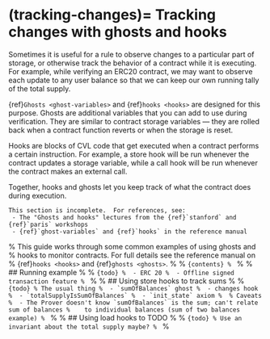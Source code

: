 (tracking-changes)=
Tracking changes with ghosts and hooks
======================================

Sometimes it is useful for a rule to observe changes to a particular part of
storage, or otherwise track the behavior of a contract while it is executing.
For example, while verifying an ERC20 contract, we may want to observe each
update to any user balance so that we can keep our own running tally of the
total supply.

{ref}`Ghosts <ghost-variables>` and {ref}`hooks <hooks>` are designed for this
purpose.  Ghosts are additional variables that you can add to use during
verification.  They are similar to contract storage variables &mdash; they are
rolled back when a contract function reverts or when the storage is reset.

Hooks are blocks of CVL code that get executed when a contract performs a
certain instruction.  For example, a store hook will be run whenever the
contract updates a storage variable, while a call hook will be run whenever the
contract makes an external call.

Together, hooks and ghosts let you keep track of what the contract does during
execution.

```{todo}
This section is incomplete.  For references, see:
 - The "Ghosts and hooks" lectures from the {ref}`stanford` and {ref}`paris` workshops
 - {ref}`ghost-variables` and {ref}`hooks` in the reference manual
```

% This guide works through some common examples of using ghosts and
% hooks to monitor contracts.  For full details see the reference manual on
% {ref}`hooks <hooks>` and {ref}`ghosts <ghosts>`.
% 
% ```{contents}
% ```
% 
% ## Running example
% 
% ```{todo}
%  - ERC 20
%  - Offline signed transaction feature
% ```
% 
% ## Using store hooks to track sums 
% 
% ```{todo}
% The usual thing
%  - `sumOfBalances` ghost
%  - changes hook
%  - `totalSupplyIsSumOfBalances`
%  - `init_state` axiom
% 
% Caveats
%  - The Prover doesn't know `sumOfBalances` is the sum; can't relate sum of balances
%    to individual balances (sum of two balances example)
% ```
% 
% ## Using load hooks to TODO
% 
% ```{todo}
% Use an invariant about the total supply maybe?
% ```
% 
